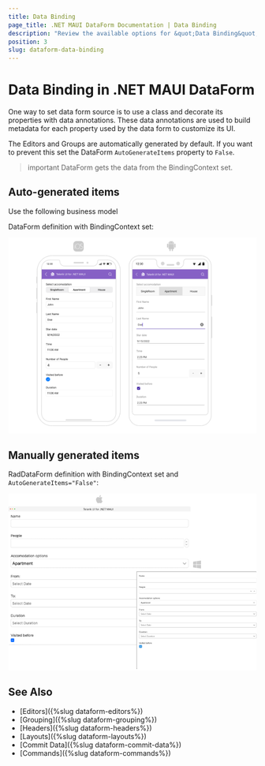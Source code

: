 ```yaml
---
title: Data Binding
page_title: .NET MAUI DataForm Documentation | Data Binding
description: "Review the available options for &quot;Data Binding&quot; which DataForm for .NET MAUI control."
position: 3
slug: dataform-data-binding
---
```


# Data Binding in .NET MAUI DataForm

One way to set data form source is to use a class and decorate its properties with data annotations. These data annotations are used to build metadata for each property used by the data form to customize its UI.

The Editors and Groups are automatically generated by default. If you want to prevent this set the DataForm `AutoGenerateItems` property to `False`.

>important DataForm gets the data from the BindingContext set. 

## Auto-generated items

Use the following business model

<snippet id='dataform-gettingstarted-model'/>

DataForm definition with BindingContext set:

<snippet id='dataform-gettingstarted-xaml'/>

![DataForm auto generated editors](images/dataform-editors-auto-generated.png)

## Manually generated items

<snippet id='dataform-editors-model'/>

RadDataForm definition with BindingContext set and `AutoGenerateItems="False"`:

<snippet id='dataform-editors'/>

![DataForm Manually added editors](images/dataform-editors-desktop.png)

## See Also

- [Editors]({%slug dataform-editors%})
- [Grouping]({%slug dataform-grouping%})
- [Headers]({%slug dataform-headers%})
- [Layouts]({%slug dataform-layouts%})
- [Commit Data]({%slug dataform-commit-data%})
- [Commands]({%slug dataform-commands%})